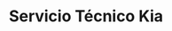---
title: "Servicio Técnico Kia"
url: /santiago/servicio-tecnico-kia/
shop: reparación de automóviles
---